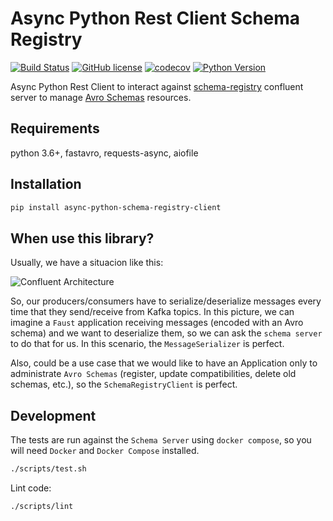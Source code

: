 # Async Python Rest Client Schema Registry

[![Build Status](https://travis-ci.org/marcosschroh/async-python-schema-registry-client.svg?branch=master)](https://travis-ci.com/marcosschroh/async-python-schema-registry-client.svg?branch=master)
[![GitHub license](https://img.shields.io/github/license/marcosschroh/async-python-schema-registry-client.svg)](https://github.com/marcosschroh/async-python-schema-registry-client/blob/master/LICENSE)
[![codecov](https://codecov.io/gh/marcosschroh/async-python-schema-registry-client/branch/master/graph/badge.svg)](https://codecov.io/gh/marcosschroh/async-python-schema-registry-client)
[![Python Version](https://img.shields.io/badge/python-3.6%20%7C%203.7-blue.svg)](https://img.shields.io/badge/python-3.6%20%7C%203.7-blue.svg)

Async Python Rest Client to interact against [schema-registry](https://docs.confluent.io/current/schema-registry/index.html) confluent server to manage [Avro Schemas](https://docs.oracle.com/database/nosql-12.1.3.1/GettingStartedGuide/avroschemas.html) resources.

## Requirements

python 3.6+, fastavro, requests-async, aiofile

## Installation

```bash
pip install async-python-schema-registry-client
```

## When use this library?

Usually, we have a situacion like this:

![Confluent Architecture](img/confluent_architecture.png)

So, our producers/consumers have to serialize/deserialize messages every time that they send/receive from Kafka topics. In this picture, we can imagine a `Faust` application receiving messages (encoded with an Avro schema) and we want to deserialize them, so we can ask the `schema server` to do that for us. In this scenario, the `MessageSerializer` is perfect.

Also, could be a use case that we would like to have an Application only to administrate `Avro Schemas` (register, update compatibilities, delete old schemas, etc.), so the `SchemaRegistryClient` is perfect.

## Development

The tests are run against the `Schema Server` using `docker compose`, so you will need
`Docker` and `Docker Compose` installed.

```bash
./scripts/test.sh
```

Lint code:

```sh
./scripts/lint
```
